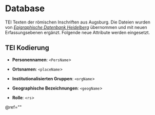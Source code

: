 # Database

TEI Texten der römischen Inschriften aus Augsburg. Die Dateien wurden von [*Epigraphische Datenbank Heidelberg*](https://edh-www.adw.uni-heidelberg.de/) übernommen und mit neuen Erfassungsebenen ergänzt. Folgende neue Attribute werden eingesetzt.

## TEI Kodierung

- **Personennamen**: `<PersName`>

- **Ortsnamen**: `<placeName`> 

- **Institutionalisierten Gruppen**: `<orgName`> 

- **Geographische Bezeichnungen**: `<geogName`>

- **Rolle**: `<rs`>

@ref=""


